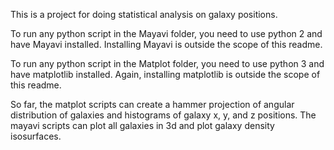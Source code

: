 This is a project for doing statistical analysis on galaxy positions. 

To run any python script in the Mayavi folder, you need to use python 2 and have Mayavi installed. Installing Mayavi is outside the scope of this readme.

To run any python script in the Matplot folder, you need to use python 3 and have matplotlib installed. Again, installing matplotlib is outside the scope of this readme.

So far, the matplot scripts can create a hammer projection of angular distribution of galaxies and histograms of galaxy x, y, and z positions. The mayavi scripts can plot all galaxies in 3d and plot galaxy density isosurfaces.